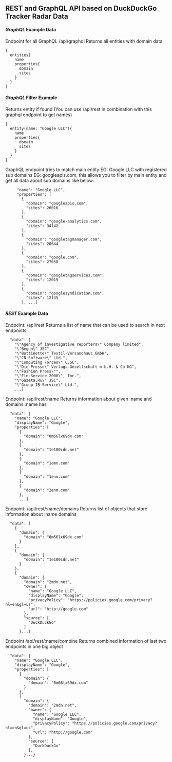 ## REST and GraphQL API based on DuckDuckGo Tracker Radar Data

#### ***GraphQL*** Example Data
Endpoint for all GraphQL /api/graphql
Returns all entities with domain data
```
{
  entities{
    name
    properties{
      domain
      sites
    }
  }
}
```
#### ***GraphQL*** Filter Example
Returns entity if found
(You can use /api/rest in combination with this graphql endpoint to get names)
```
{
  entity(name: "Google LLC"){
    name
    properties{
      domain
      sites
    }
  }
}
```
GraphQL endpoint tries to match main entity EG: Google LLC with registered sub domains EG: googleapis.com, this allows you to filter by main entity and get all data about sub domains like below:

```
     "name": "Google LLC",
     "properties": [
       {
         "domain": "googleapis.com",
         "sites": 26016
       },
       {
         "domain": "google-analytics.com",
         "sites": 34142
       },
       {
         "domain": "googletagmanager.com",
         "sites": 20644
       },
       {
         "domain": "google.com",
         "sites": 27658
       },
       {
         "domain": "googletagservices.com",
         "sites": 12019
       },
       {
         "domain": "googlesyndication.com",
         "sites": 12135
       }, ...]
```
#### ***REST*** Example Data

Endpoint: /api/rest
Returns a list of name that can be used to search in next endpoints
```
  "data": [
    "\"Agency of investigative reporters\" Company limited",
    "\"Begun\" JSC",
    "\"Buttinette\" Textil-Versandhaus GmbH",
    "\"CN-Software\" Ltd.",
    "\"Computing Forces\" CJSC",
    "\"Die Presse\" Verlags-Gesellschaft m.b.H. & Co KG",
    "\"Fashion Press\"",
    "\"Fin-Service 2000\", Inc.",
    "\"Gazeta.Ru\" JSC",
    "\"Group IB Service\" Ltd.",
    ...]
```
Endpoint: /api/rest/:name
Returns information about given :name and domains :name has
```
  "data": {
    "name": "Google LLC",
    "displayName": "Google",
    "properties": [
      {
        "domain": "0m66lx69dx.com"
      },
      {
        "domain": "1e100cdn.net"
      },
      {
        "domain": "1emn.com"
      },
      {
        "domain": "1enm.com"
      },
      {
        "domain": "2enm.com"
      },
      ...]
```
Endpoint: /api/rest/:name/domains
Returns list of objects that store information about :name domains
```
  "data": [
    {
      "domain": {
        "domain": "0m66lx69dx.com"
      }
    },
    {
      "domain": {
        "domain": "1e100cdn.net"
      }
    },
    {
      "domain": {
        "domain": "2mdn.net",
        "owner": {
          "name": "Google LLC",
          "displayName": "Google",
          "privacyPolicy": "https://policies.google.com/privacy?hl=en&gl=us",
          "url": "http://google.com"
        },
        "source": [
          "DuckDuckGo"
        ]
      }...}
```
Endpoint /api/rest/:name/combine
Returns combined information of last two endpoints in one big object
```
  "data": {
    "name": "Google LLC",
    "displayName": "Google",
    "properties": [
      {
        "domain": {
          "domain": "0m66lx69dx.com"
        }
      },
      {
        "domain": {
          "domain": "2mdn.net",
          "owner": {
            "name": "Google LLC",
            "displayName": "Google",
            "privacyPolicy": "https://policies.google.com/privacy?hl=en&gl=us",
            "url": "http://google.com"
          },
          "source": [
            "DuckDuckGo"
          ],
        }...}
```
